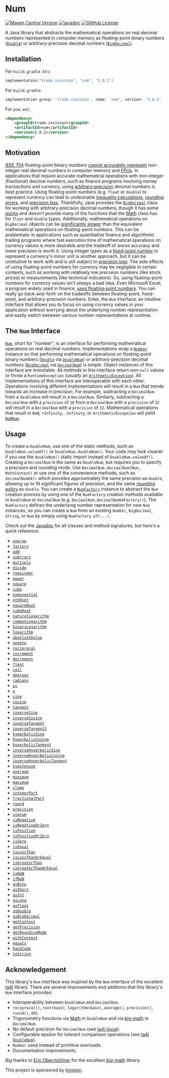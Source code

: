 # Num

[![Maven Central Version](https://img.shields.io/maven-central/v/trade.invision/num)](https://central.sonatype.com/artifact/trade.invision/num)
[![javadoc](https://javadoc.io/badge2/trade.invision/num/javadoc.svg)](https://javadoc.io/doc/trade.invision/num)
[![GitHub License](https://img.shields.io/github/license/invision-trading/num)](https://github.com/invision-trading/num/blob/main/LICENSE.txt)

A Java library that abstracts the mathematical operations on real decimal numbers represented in computer memory as
floating-point binary numbers
([`Double`](https://docs.oracle.com/en/java/javase/21/docs/api/java.base/java/lang/Double.html)) or arbitrary-precision
decimal numbers
([`BigDecimal`](https://docs.oracle.com/en/java/javase/21/docs/api/java.base/java/math/BigDecimal.html)).

## Installation

For `build.gradle.kts`:

```kotlin
implementation("trade.invision", "num", "1.8.2")
```

For `build.gradle`:

```groovy
implementation group: 'trade.invision', name: 'num', version: '1.8.2'
```

For `pom.xml`:

```xml
<dependency>
    <groupId>trade.invision</groupId>
    <artifactId>num</artifactId>
    <version>1.8.2</version>
</dependency>
```

## Motivation

[IEEE 754](https://en.wikipedia.org/wiki/IEEE_754) floating-point binary numbers
[cannot accurately represent](https://en.wikipedia.org/wiki/Floating-point_arithmetic#Accuracy_problems)
non-integer real decimal numbers in computer memory and [FPUs](https://en.wikipedia.org/wiki/Floating-point_unit). In
applications that require accurate mathematical operations with non-integer (fractional) decimal numbers, such as
finance programs involving money transactions and currency, using
[arbitrary-precision](https://en.wikipedia.org/wiki/Arbitrary-precision_arithmetic) decimal numbers is best practice.
Using floating-point numbers (e.g. `float` or `double`) to represent currency can lead to undesirable
[inequality calculations](https://0.30000000000000004.com/),
[rounding errors](https://stackoverflow.com/a/3730040/4352701), and
[precision loss](https://ta4j.github.io/ta4j-wiki/Num.html#choosing-the-right-num-implementation). Thankfully, Java
provides the [`BigDecimal`](https://docs.oracle.com/en/java/javase/21/docs/api/java.base/java/math/BigDecimal.html)
class for working with arbitrary-precision decimal numbers, though it has some
[quirks](https://blogs.oracle.com/javamagazine/post/four-common-pitfalls-of-the-bigdecimal-class-and-how-to-avoid-them)
and doesn't provide many of the functions that the
[Math](https://docs.oracle.com/en/java/javase/21/docs/api/java.base/java/lang/Math.html) class has for `float` and
`double` types. Additionally, mathematical operations on `BigDecimal` objects can be
[significantly slower](http://blog.vanillajava.blog/2024/11/overview-many-developers-consider.html) than the equivalent
mathematical operations on floating-point numbers. This can be problematic in applications such as quantitative finance
and algorithmic trading programs where fast execution time of mathematical operations on currency values is more
desirable and the tradeoff of worse accuracy and lower precision is worth it. Using integer types as a
[fixed-point number](https://en.wikipedia.org/wiki/Fixed-point_arithmetic) to represent a currency's minor unit is
another approach, but it can be unintuitive to work with and is still subject to
[precision loss](https://news.ycombinator.com/item?id=15811730). The side effects of using floating-point numbers for
currency may be negligible in certain contexts, such as working with relatively low precision numbers (like stock
prices) or measurements (like technical indicators). So, using floating-point numbers for currency values isn't _always_
a bad idea. Even Microsoft Excel, a program widely used in finance,
[uses floating-point numbers](https://learn.microsoft.com/en-us/office/troubleshoot/excel/floating-point-arithmetic-inaccurate-result).
You can really go back-and-forth on the tradeoffs between floating-point, fixed-point, and arbitrary-precision numbers.
Enter, the `Num` interface: an intuitive interface that allows you to focus on using currency values in your application
without worrying about the underlying number representation and easily switch between various number representations
at runtime.

## The `Num` Interface

[`Num`](src/main/java/trade/invision/num/Num.java), short for "number", is an interface for performing mathematical
operations on real decimal numbers. Implementations wrap a
[`Number`](https://docs.oracle.com/en/java/javase/21/docs/api/java.base/java/lang/Number.html) instance so that
performing mathematical operations on floating-point binary numbers
([`Double`](https://docs.oracle.com/en/java/javase/21/docs/api/java.base/java/lang/Double.html) via
[`DoubleNum`](src/main/java/trade/invision/num/DoubleNum.java)) or arbitrary-precision decimal numbers
([`BigDecimal`](https://docs.oracle.com/en/java/javase/21/docs/api/java.base/java/math/BigDecimal.html) via
[`DecimalNum`](src/main/java/trade/invision/num/DecimalNum.java)) is simple. Object instances of this interface are
immutable. All methods in this interface return non-`null` values or throw a `RuntimeException` (usually an [
`ArithmeticException`](https://docs.oracle.com/en/java/javase/21/docs/api/java.base/java/lang/ArithmeticException.html)).
All implementations of this interface are interoperable with each other. Operations involving different
implementations will result in a `Num` that trends towards an increase in precision. For example, subtracting a
`DecimalNum` from a `DoubleNum` will result in a `DecimalNum`. Similarly, subtracting a `DecimalNum` with a `precision`
of `16` from a `DecimalNum`  with a `precision` of `32` will result in a `DecimalNum`  with a `precision` of `32`.
Mathematical operations that result in `NaN`, `+Infinity`, `-Infinity`, or `ArithmeticException` will yield
[`NaNNum`](src/main/java/trade/invision/num/NaNNum.java).

## Usage

To create a `DoubleNum`, use one of the static methods, such as `DoubleNum.valueOf()` or `DoubleNum.doubleNum()`. Your
code may look cleaner if you use the `doubleNum()` static import instead of `DoubleNum.valueOf()`. Creating a
`DecimalNum` is the same as `DoubleNum`, but requires you to specify a precision and rounding mode. Use
`DecimalNum.decimalNum(Num, MathContext)` or use one of the convenience methods, such as `decimalNum64()` which
provides approximately the same precision as `double`, allowing up to 16 significant figures of precision, and the same
[rounding policy](https://docs.oracle.com/en/java/javase/21/docs/api/java.base/java/math/RoundingMode.html#HALF_EVEN) as
`double`. You can create a [`NumFactory`](src/main/java/trade/invision/num/NumFactory.java) instance to abstract the
`Num` creation process by using one of the `NumFactory` creation methods available in `DoubleNum` or `DecimalNum` (e.g.
`DecimalNum.decimalNum64Factory()`). The `NumFactory` defines the underlying number representation for new `Num`
instances, so you can create a `Num` from an existing `Number`, `BigDecimal`, `String`, or `Num` by simply using
`NumFactory.of(...)`.

Check out the [Javadoc](https://javadoc.io/doc/trade.invision/num) for all classes and method signatures, but here's a
quick reference:
- [`unwrap`](https://javadoc.io/doc/trade.invision/num/latest/trade/invision/num/Num.html#unwrap())
- [`factory`](https://javadoc.io/doc/trade.invision/num/latest/trade/invision/num/Num.html#factory())
- [`add`](https://javadoc.io/doc/trade.invision/num/latest/trade/invision/num/Num.html#add(trade.invision.num.Num))
- [`subtract`](https://javadoc.io/doc/trade.invision/num/latest/trade/invision/num/Num.html#subtract(trade.invision.num.Num))
- [`multiply`](https://javadoc.io/doc/trade.invision/num/latest/trade/invision/num/Num.html#multiply(trade.invision.num.Num))
- [`divide`](https://javadoc.io/doc/trade.invision/num/latest/trade/invision/num/Num.html#divide(trade.invision.num.Num))
- [`remainder`](https://javadoc.io/doc/trade.invision/num/latest/trade/invision/num/Num.html#remainder(trade.invision.num.Num))
- [`power`](https://javadoc.io/doc/trade.invision/num/latest/trade/invision/num/Num.html#power(trade.invision.num.Num))
- [`square`](https://javadoc.io/doc/trade.invision/num/latest/trade/invision/num/Num.html#square())
- [`cube`](https://javadoc.io/doc/trade.invision/num/latest/trade/invision/num/Num.html#cube())
- [`exponential`](https://javadoc.io/doc/trade.invision/num/latest/trade/invision/num/Num.html#exponential())
- [`nthRoot`](https://javadoc.io/doc/trade.invision/num/latest/trade/invision/num/Num.html#nthRoot(trade.invision.num.Num))
- [`squareRoot`](https://javadoc.io/doc/trade.invision/num/latest/trade/invision/num/Num.html#squareRoot())
- [`cubeRoot`](https://javadoc.io/doc/trade.invision/num/latest/trade/invision/num/Num.html#cubeRoot())
- [`naturalLogarithm`](https://javadoc.io/doc/trade.invision/num/latest/trade/invision/num/Num.html#naturalLogarithm())
- [`commonLogarithm`](https://javadoc.io/doc/trade.invision/num/latest/trade/invision/num/Num.html#commonLogarithm())
- [`binaryLogarithm`](https://javadoc.io/doc/trade.invision/num/latest/trade/invision/num/Num.html#binaryLogarithm())
- [`logarithm`](https://javadoc.io/doc/trade.invision/num/latest/trade/invision/num/Num.html#logarithm(trade.invision.num.Num))
- [`absoluteValue`](https://javadoc.io/doc/trade.invision/num/latest/trade/invision/num/Num.html#absoluteValue())
- [`negate`](https://javadoc.io/doc/trade.invision/num/latest/trade/invision/num/Num.html#negate())
- [`reciprocal`](https://javadoc.io/doc/trade.invision/num/latest/trade/invision/num/Num.html#reciprocal())
- [`increment`](https://javadoc.io/doc/trade.invision/num/latest/trade/invision/num/Num.html#increment())
- [`decrement`](https://javadoc.io/doc/trade.invision/num/latest/trade/invision/num/Num.html#decrement())
- [`floor`](https://javadoc.io/doc/trade.invision/num/latest/trade/invision/num/Num.html#floor())
- [`ceil`](https://javadoc.io/doc/trade.invision/num/latest/trade/invision/num/Num.html#ceil())
- [`degrees`](https://javadoc.io/doc/trade.invision/num/latest/trade/invision/num/Num.html#degrees())
- [`radians`](https://javadoc.io/doc/trade.invision/num/latest/trade/invision/num/Num.html#radians())
- [`pi`](https://javadoc.io/doc/trade.invision/num/latest/trade/invision/num/Num.html#pi())
- [`e`](https://javadoc.io/doc/trade.invision/num/latest/trade/invision/num/Num.html#e())
- [`sine`](https://javadoc.io/doc/trade.invision/num/latest/trade/invision/num/Num.html#sine())
- [`cosine`](https://javadoc.io/doc/trade.invision/num/latest/trade/invision/num/Num.html#cosine())
- [`tangent`](https://javadoc.io/doc/trade.invision/num/latest/trade/invision/num/Num.html#tangent())
- [`inverseSine`](https://javadoc.io/doc/trade.invision/num/latest/trade/invision/num/Num.html#inverseSine())
- [`inverseCosine`](https://javadoc.io/doc/trade.invision/num/latest/trade/invision/num/Num.html#inverseCosine())
- [`inverseTangent`](https://javadoc.io/doc/trade.invision/num/latest/trade/invision/num/Num.html#inverseTangent())
- [`inverseTangent2`](https://javadoc.io/doc/trade.invision/num/latest/trade/invision/num/Num.html#inverseTangent2(trade.invision.num.Num))
- [`hyperbolicSine`](https://javadoc.io/doc/trade.invision/num/latest/trade/invision/num/Num.html#hyperbolicSine())
- [`hyperbolicCosine`](https://javadoc.io/doc/trade.invision/num/latest/trade/invision/num/Num.html#hyperbolicCosine())
- [`hyperbolicTangent`](https://javadoc.io/doc/trade.invision/num/latest/trade/invision/num/Num.html#hyperbolicTangent())
- [`inverseHyperbolicSine`](https://javadoc.io/doc/trade.invision/num/latest/trade/invision/num/Num.html#inverseHyperbolicSine())
- [`inverseHyperbolicCosine`](https://javadoc.io/doc/trade.invision/num/latest/trade/invision/num/Num.html#inverseHyperbolicCosine())
- [`inverseHyperbolicTangent`](https://javadoc.io/doc/trade.invision/num/latest/trade/invision/num/Num.html#inverseHyperbolicTangent())
- [`hypotenuse`](https://javadoc.io/doc/trade.invision/num/latest/trade/invision/num/Num.html#hypotenuse(trade.invision.num.Num))
- [`average`](https://javadoc.io/doc/trade.invision/num/latest/trade/invision/num/Num.html#average(trade.invision.num.Num))
- [`minimum`](https://javadoc.io/doc/trade.invision/num/latest/trade/invision/num/Num.html#minimum(trade.invision.num.Num))
- [`maximum`](https://javadoc.io/doc/trade.invision/num/latest/trade/invision/num/Num.html#maximum(trade.invision.num.Num))
- [`clamp`](https://javadoc.io/doc/trade.invision/num/latest/trade/invision/num/Num.html#clamp(trade.invision.num.Num,trade.invision.num.Num))
- [`integerPart`](https://javadoc.io/doc/trade.invision/num/latest/trade/invision/num/Num.html#integerPart())
- [`fractionalPart`](https://javadoc.io/doc/trade.invision/num/latest/trade/invision/num/Num.html#fractionalPart())
- [`round`](https://javadoc.io/doc/trade.invision/num/latest/trade/invision/num/Num.html#round())
- [`precision`](https://javadoc.io/doc/trade.invision/num/latest/trade/invision/num/Num.html#precision(int))
- [`signum`](https://javadoc.io/doc/trade.invision/num/latest/trade/invision/num/Num.html#signum())
- [`isNegative`](https://javadoc.io/doc/trade.invision/num/latest/trade/invision/num/Num.html#isNegative())
- [`isNegativeOrZero`](https://javadoc.io/doc/trade.invision/num/latest/trade/invision/num/Num.html#isNegativeOrZero())
- [`isPositive`](https://javadoc.io/doc/trade.invision/num/latest/trade/invision/num/Num.html#isPositive())
- [`isPositiveOrZero`](https://javadoc.io/doc/trade.invision/num/latest/trade/invision/num/Num.html#isPositiveOrZero())
- [`isZero`](https://javadoc.io/doc/trade.invision/num/latest/trade/invision/num/Num.html#isZero())
- [`isEqual`](https://javadoc.io/doc/trade.invision/num/latest/trade/invision/num/Num.html#isEqual(trade.invision.num.Num))
- [`isLessThan`](https://javadoc.io/doc/trade.invision/num/latest/trade/invision/num/Num.html#isLessThan(trade.invision.num.Num))
- [`isLessThanOrEqual`](https://javadoc.io/doc/trade.invision/num/latest/trade/invision/num/Num.html#isLessThanOrEqual(trade.invision.num.Num))
- [`isGreaterThan`](https://javadoc.io/doc/trade.invision/num/latest/trade/invision/num/Num.html#isGreaterThan(trade.invision.num.Num))
- [`isGreaterThanOrEqual`](https://javadoc.io/doc/trade.invision/num/latest/trade/invision/num/Num.html#isGreaterThanOrEqual(trade.invision.num.Num))
- [`isNaN`](https://javadoc.io/doc/trade.invision/num/latest/trade/invision/num/Num.html#isNaN())
- [`ifNaN`](https://javadoc.io/doc/trade.invision/num/latest/trade/invision/num/Num.html#ifNaN(trade.invision.num.Num))
- [`asByte`](https://javadoc.io/doc/trade.invision/num/latest/trade/invision/num/Num.html#asByte())
- [`asShort`](https://javadoc.io/doc/trade.invision/num/latest/trade/invision/num/Num.html#asShort())
- [`asInt`](https://javadoc.io/doc/trade.invision/num/latest/trade/invision/num/Num.html#asInt())
- [`asLong`](https://javadoc.io/doc/trade.invision/num/latest/trade/invision/num/Num.html#asLong())
- [`asFloat`](https://javadoc.io/doc/trade.invision/num/latest/trade/invision/num/Num.html#asFloat())
- [`asDouble`](https://javadoc.io/doc/trade.invision/num/latest/trade/invision/num/Num.html#asDouble())
- [`asBigDecimal`](https://javadoc.io/doc/trade.invision/num/latest/trade/invision/num/Num.html#asBigDecimal())
- [`getContext`](https://javadoc.io/doc/trade.invision/num/latest/trade/invision/num/Num.html#getContext())
- [`getPrecision`](https://javadoc.io/doc/trade.invision/num/latest/trade/invision/num/Num.html#getPrecision())
- [`getRoundingMode`](https://javadoc.io/doc/trade.invision/num/latest/trade/invision/num/Num.html#getRoundingMode())
- [`withContext`](https://javadoc.io/doc/trade.invision/num/latest/trade/invision/num/Num.html#withContext(int))
- [`equals`](https://javadoc.io/doc/trade.invision/num/latest/trade/invision/num/Num.html#equals(java.lang.Object))
- [`hashCode`](https://javadoc.io/doc/trade.invision/num/latest/trade/invision/num/Num.html#hashCode())
- [`toString`](https://javadoc.io/doc/trade.invision/num/latest/trade/invision/num/Num.html#toString())

## Acknowledgement

This library's `Num` interface was inspired by the `Num` interface of the excellent [ta4j](https://github.com/ta4j/ta4j)
library. There are several improvements and additions that this library's `Num` interface provides:

- Interoperability between `DoubleNum` and `DecimalNum`.
- `reciprocal()`, `root(base)`, `logarithm(base)`, `average()`, `precision()`, `round()`, etc.
- Trigonometry functions via [Math](https://docs.oracle.com/en/java/javase/21/docs/api/java.base/java/lang/Math.html) in
  `DoubleNum` and via [big-math](https://github.com/eobermuhlner/big-math) in `DecimalNum`.
- No default precision for `DecimalNum` (see [ta4j issue](https://github.com/ta4j/ta4j/issues/1086)).
- Configurable epsilon for tolerant comparison operations (see [ta4j
  `DoubleNum`](https://github.com/ta4j/ta4j/blob/1101dbe059cda92d7dd1f86e755b0466782911d5/ta4j-core/src/main/java/org/ta4j/core/num/DoubleNum.java#L53)).
- `Number` used instead of primitive overloads.
- Documentation improvements.

Big thanks to [Eric Obermühlner](https://github.com/eobermuhlner) for the excellent
[big-math](https://github.com/eobermuhlner/big-math) library.

This project is sponsored by [Invision](https://invision.trade).
